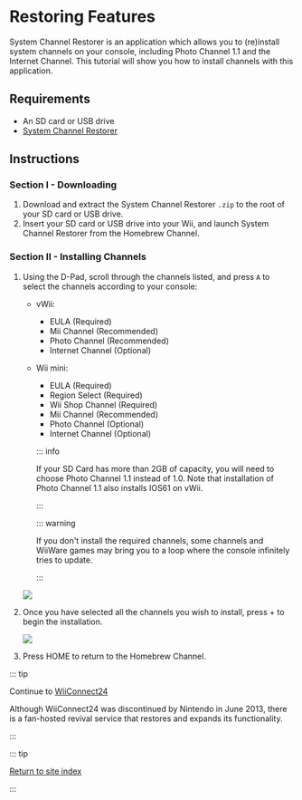 # Restoring Features

System Channel Restorer is an application which allows you to (re)install system channels on your console, including Photo Channel 1.1 and the Internet Channel. This tutorial will show you how to install channels with this application.

## Requirements

* An SD card or USB drive
* [System Channel Restorer](https://oscwii.org/library/app/system-channel-restorer)

## Instructions

### Section I - Downloading

1. Download and extract the System Channel Restorer `.zip` to the root of your SD card or USB drive.
1. Insert your SD card or USB drive into your Wii, and launch System Channel Restorer from the Homebrew Channel.

### Section II - Installing Channels

1. Using the D-Pad, scroll through the channels listed, and press `A` to select the channels according to your console:

    + vWii:
        + EULA (Required)
        + Mii Channel (Recommended)
        + Photo Channel (Recommended)
        + Internet Channel (Optional)
    + Wii mini:
        + EULA (Required)
        + Region Select (Required)
        + Wii Shop Channel (Required)
        + Mii Channel (Recommended)
        + Photo Channel (Optional)
        + Internet Channel (Optional)

        ::: info

        If your SD Card has more than 2GB of capacity, you will need to choose Photo Channel 1.1 instead of 1.0. Note that installation of Photo Channel 1.1 also installs IOS61 on vWii.

        :::

        ::: warning

        If you don't install the required channels, some channels and WiiWare games may bring you to a loop where the console infinitely tries to update.

        :::

    ![](/images/system-channel-restorer/menu.png)



1. Once you have selected all the channels you wish to install, press + to begin the installation.

    ![](/images/system-channel-restorer/installed.png)

1. Press HOME to return to the Homebrew Channel.

::: tip

Continue to [WiiConnect24](wiiconnect24)

Although WiiConnect24 was discontinued by Nintendo in June 2013, there is a fan-hosted revival service that restores and expands its functionality.

:::

::: tip

[Return to site index](site-navigation)

:::
